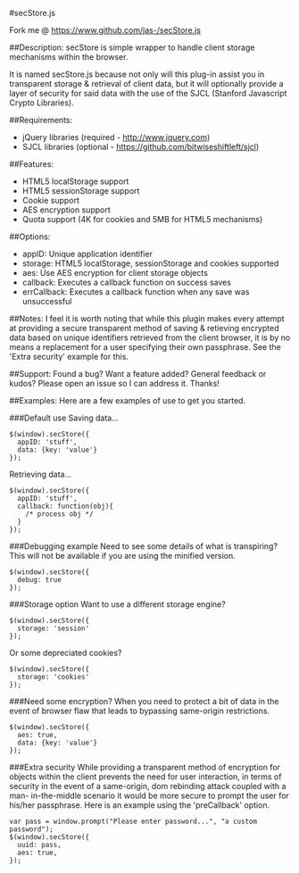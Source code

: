#secStore.js

   Fork me @ https://www.github.com/jas-/secStore.js

##Description:
secStore is simple wrapper to handle client storage mechanisms
within the browser.

It is named secStore.js because not only will this plug-in assist
you in transparent storage & retrieval of client data, but it
will optionally provide a layer of security for said data with
the use of the SJCL (Stanford Javascript Crypto Libraries).

##Requirements:
* jQuery libraries (required - http://www.jquery.com)
* SJCL libraries (optional - https://github.com/bitwiseshiftleft/sjcl)

##Features:
* HTML5 localStorage support
* HTML5 sessionStorage support
* Cookie support
* AES encryption support
* Quota support (4K for cookies and 5MB for HTML5 mechanisms)

##Options:
* appID:       Unique application identifier
* storage:     HTML5 localStorage, sessionStorage and cookies supported
* aes:         Use AES encryption for client storage objects
* callback:    Executes a callback function on success saves
* errCallback: Executes a callback function when any save was unsuccessful


##Notes:
I feel it is worth noting that while this plugin makes every
attempt at providing a secure transparent method of saving &
retieving encrypted data based on unique identifiers retrieved
from the client browser, it is by no means a replacement for
a user specifying their own passphrase. See the 'Extra security'
example for this.

##Support:
Found a bug? Want a feature added? General feedback or kudos? Please open
an issue so I can address it. Thanks!

##Examples:
Here are a few examples of use to get you started.

###Default use
Saving data...

```
$(window).secStore({
  appID: 'stuff',
  data: {key: 'value'}
});
```

Retrieving data...

```
$(window).secStore({
  appID: 'stuff',
  callback: function(obj){
    /* process obj */
  }
});
```

###Debugging example
Need to see some details of what is transpiring? This will not be available
if you are using the minified version.

```
$(window).secStore({
  debug: true
});
```

###Storage option
Want to use a different storage engine?

```
$(window).secStore({
  storage: 'session'
});
```

Or some depreciated cookies?

```
$(window).secStore({
  storage: 'cookies'
});
```

###Need some encryption?
When you need to protect a bit of data in the event of browser flaw
that leads to bypassing same-origin restrictions.

```
$(window).secStore({
  aes: true,
  data: {key: 'value'}
});
```

###Extra security
While providing a transparent method of encryption for objects within
the client prevents the need for user interaction, in terms of security
in the event of a same-origin, dom rebinding attack coupled with a man-
in-the-middle scenario it would be more secure to prompt the user
for his/her passphrase. Here is an example using the 'preCallback' option.

```
var pass = window.prompt("Please enter password...", "a custom password");
$(window).secStore({
  uuid: pass,
  aes: true,
});
```
